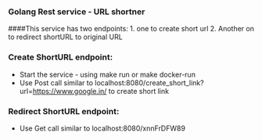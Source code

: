### Golang Rest service - URL shortner
####This service has two endpoints:
    1. one to create short url
    2. Another on to redirect shortURL to original URL

### Create ShortURL endpoint:
* Start the service - using make run or make docker-run
* Use Post call similar to localhost:8080/create_short_link?url=https://www.google.in/ to create short link

### Redirect ShortURL endpoint:
* Use Get call similar to localhost:8080/xnnFrDFW89